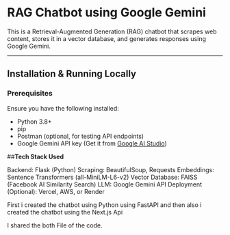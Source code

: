 # RAG Chatbot using Google Gemini

This is a Retrieval-Augmented Generation (RAG) chatbot that scrapes web content, stores it in a vector database, and generates responses using Google Gemini.

---

## **Installation & Running Locally**
### **Prerequisites**
Ensure you have the following installed:
- Python 3.8+
- pip
- Postman (optional, for testing API endpoints)
- Google Gemini API key (Get it from [Google AI Studio](https://ai.google.dev))

##**Tech Stack Used**

Backend: Flask (Python)
Scraping: BeautifulSoup, Requests
Embeddings: Sentence Transformers (all-MiniLM-L6-v2)
Vector Database: FAISS (Facebook AI Similarity Search)
LLM: Google Gemini API
Deployment (Optional): Vercel, AWS, or Render


First i created the chatbot using Python using FastAPI
and then also i created the chatbot using the Next.js Api

I shared the both File of the code.
